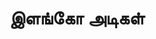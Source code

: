 ---
layout: tagpage
title: "இளங்கோ அடிகள்"
tag: இளங்கோ அடிகள்
description: "இளங்கோ அடிகள் தொடர்புடைய நூல்கள்/கட்டுரைகள்"
robots: noindex
---
